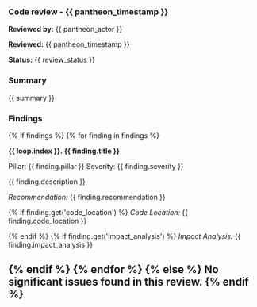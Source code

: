 ### Code review - {{ pantheon_timestamp }}

**Reviewed by:** {{ pantheon_actor }}

**Reviewed:** {{ pantheon_timestamp }}

**Status:** {{ review_status }}

### Summary
{{ summary }}

### Findings
{% if findings %}
{% for finding in findings %}

**{{ loop.index }}. {{ finding.title }}** 

Pillar: {{ finding.pillar }}
Severity: {{ finding.severity }}

{{ finding.description }}

*Recommendation:* {{ finding.recommendation }}

{% if finding.get('code_location') %}
*Code Location:* {{ finding.code_location }}

{% endif %}
{% if finding.get('impact_analysis') %}
*Impact Analysis:* {{ finding.impact_analysis }}

{% endif %}
{% endfor %}
{% else %}
No significant issues found in this review.
{% endif %}
---
